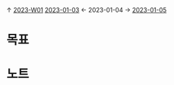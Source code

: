 
↑ [2023-W01](2023-W01.md)
[2023-01-03](2023-01-03.md) ← 2023-01-04 → [2023-01-05](2023-01-05.md)


# 목표



# 노트





